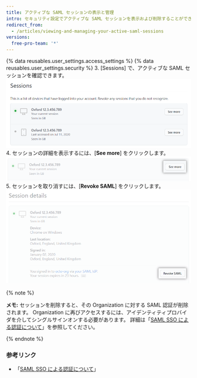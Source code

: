 ```yaml
---
title: アクティブな SAML セッションの表示と管理
intro: セキュリティ設定でアクティブな SAML セッションを表示および削除することができます。
redirect_from:
  - /articles/viewing-and-managing-your-active-saml-sessions
versions:
  free-pro-team: '*'
---
```


{% data reusables.user_settings.access_settings %}
{% data reusables.user_settings.security %}
3. [Sessions] で、アクティブな SAML セッションを確認できます。 ![アクティブな SAML セッションのリスト](/assets/images/help/settings/saml-active-sessions.png)
4. セッションの詳細を表示するには、[**See more**] をクリックします。 ![SAML セッションの詳細を開くボタン](/assets/images/help/settings/saml-expand-session-details.png)
5. セッションを取り消すには、[**Revoke SAML**] をクリックします。 ![SAML セッションを削除するボタン](/assets/images/help/settings/saml-revoke-session.png)

  {% note %}

  **メモ:** セッションを削除すると、その Organization に対する SAML 認証が削除されます。 Organization に再びアクセスするには、アイデンティティプロバイダを介してシングルサインオンする必要があります。 詳細は「[SAML SSO による認証について](/github/authenticating-to-github/about-authentication-with-saml-single-sign-on)」を参照してください。

  {% endnote %}

### 参考リンク

- 「[SAML SSO による認証について](/github/authenticating-to-github/about-authentication-with-saml-single-sign-on)」
